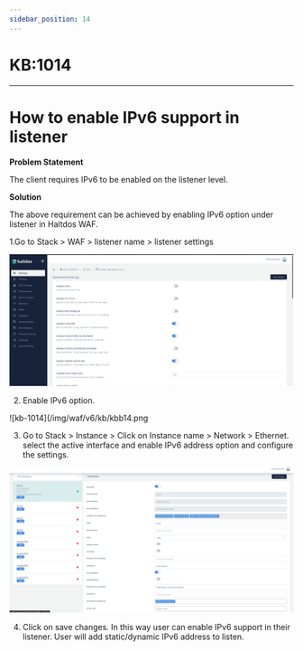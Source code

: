 ```yaml
---
sidebar_position: 14
---
```


# KB:1014
-------------

# How to enable IPv6 support in listener

**Problem Statement**

The client requires IPv6 to be enabled on the listener level.

**Solution**

The above requirement can be achieved by enabling IPv6 option under listener in Haltdos WAF.

1.Go to Stack > WAF > listener name > listener settings

![kb-1014](/img/waf/v6/kb/kb14.png)

2. Enable IPv6 option.

![kb-1014](/img/waf/v6/kb/kbb14.png

3. Go to Stack > Instance > Click on Instance name > Network > Ethernet. select the active interface and enable IPv6 address option and configure the settings.

![kb-1014](/img/waf/v6/kb/kbbb1414.png)

4. Click on save changes.
In this way user can enable IPv6 support in their listener. User will add static/dynamic IPv6 address to listen.